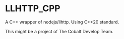 # LLHTTP_CPP

A C++ wrapper of nodejs/llhttp. Using C++20 standard.

This might be a project of The Cobalt Develop Team.